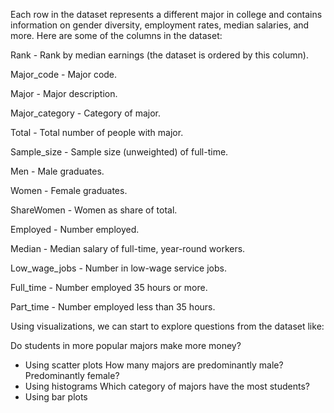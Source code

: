 Each row in the dataset represents a different major in college and contains information on gender diversity, employment rates, median salaries, and more. Here are some of the columns in the dataset:

Rank - Rank by median earnings (the dataset is ordered by this column).

Major_code - Major code.

Major - Major description.

Major_category - Category of major.

Total - Total number of people with major.

Sample_size - Sample size (unweighted) of full-time.

Men - Male graduates.

Women - Female graduates.

ShareWomen - Women as share of total.

Employed - Number employed.

Median - Median salary of full-time, year-round workers.

Low_wage_jobs - Number in low-wage service jobs.

Full_time - Number employed 35 hours or more.

Part_time - Number employed less than 35 hours.

Using visualizations, we can start to explore questions from the dataset like:

Do students in more popular majors make more money?
- Using scatter plots
How many majors are predominantly male? Predominantly female?
- Using histograms
Which category of majors have the most students?
- Using bar plots
